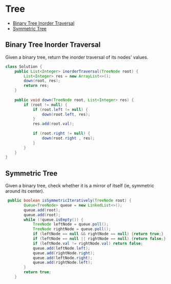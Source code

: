 # Tree

+ [Binary Tree Inorder Traversal](#Binary-Tree-Inorder-Traversal)
+ [Symmetric Tree](#Symmetric-Tree)

## Binary Tree Inorder Traversal
Given a binary tree, return the inorder traversal of its nodes' values.
```java
class Solution {
    public List<Integer> inorderTraversal(TreeNode root) {
        List<Integer> res = new ArrayList<>();
        down(root, res);
        return res;
    }
    
    public void down(TreeNode root, List<Integer> res) {
        if (root != null) {
            if (root.left != null) {
                down(root.left, res);
            }
            res.add(root.val);
            
            if (root.right != null) {
                down(root.right , res);
            }
        }
    }
}
```
## Symmetric Tree
Given a binary tree, check whether it is a mirror of itself (ie, symmetric around its center).
```java
 public boolean isSymmetricIteratively(TreeNode root) {
        Queue<TreeNode> queue = new LinkedList<>();
        queue.add(root);
        queue.add(root);
        while (!queue.isEmpty()) {
            TreeNode leftNode = queue.poll();
            TreeNode rightNode = queue.poll();
            if (leftNode == null && rightNode == null) {return true;}
            if (leftNode == null || rightNode == null) {return false;}
            if (leftNode.val != rightNode.val) return false;
            queue.add(leftNode.left);
            queue.add(rightNode.right);
            queue.add(leftNode.right);
            queue.add(rightNode.left);
        }
        return true;
    }
```

